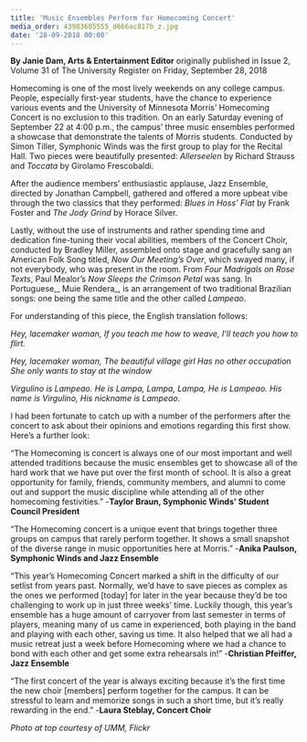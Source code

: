 ```yaml
---
title: 'Music Ensembles Perform for Homecoming Concert'
media_order: 43983605555_d666ac817b_z.jpg
date: '28-09-2018 00:00'
---
```


**By Janie Dam, Arts & Entertainment Editor** originally published in Issue 2, Volume 31 of The University Register on Friday, September 28, 2018

Homecoming is one of the most lively weekends on any college campus. People, especially first-year students, have the chance to experience various events and the University of Minnesota Morris’ Homecoming Concert is no exclusion to this tradition. On an early Saturday evening of September 22 at 4:00 p.m., the campus’ three music ensembles performed a showcase that demonstrate the talents of Morris students. Conducted by Simon Tiller, Symphonic Winds was the first group to play for the Recital Hall. Two pieces were beautifully presented: _Allerseelen_ by Richard Strauss and _Toccata_ by Girolamo Frescobaldi.

After the audience members’ enthusiastic applause,  Jazz Ensemble, directed by Jonathan Campbell, gathered and offered a more upbeat vibe through the two classics that they performed: _Blues in Hoss’ Flat_ by Frank Foster and _The Jody Grind_ by Horace Silver.

Lastly, without the use of instruments and rather spending time and dedication fine-tuning their vocal abilities, members of the Concert Choir, conducted by Bradley Miller, assembled onto stage and gracefully sang an American Folk Song titled, _Now Our Meeting’s Over_, which swayed many, if not everybody, who was present in the room. From _Four Madrigals on Rose Texts_, Paul Mealor’s _Now Sleeps the Crimson Petal_ was sang. In Portuguese,_ Muie Rendera_, is an arrangement of two traditional Brazilian songs: one being the same title and the other called _Lampeao_. 

For understanding of this piece, the English translation follows:

_Hey, lacemaker woman,
If you teach me how to weave, 
I’ll teach you how to flirt._

_Hey, lacemaker woman,
The beautiful village girl
Has no other occupation
She only wants to stay at the window_

_Virgulino is Lampeao.
He is Lampa, Lampa, Lampa,
He is Lampeao.
His name is Virgulino,
His nickname is Lampeao._

I had been fortunate to catch up with a number of the performers after the concert to ask about their opinions and emotions regarding this first show. Here’s a further look:

“The Homecoming is concert is always one of our most important and well attended traditions because the music ensembles get to showcase all of the hard work that we have put over the first month of school. It is also a great opportunity for family, friends, community members, and alumni to come out and support the music discipline while attending all of the other homecoming festivities.” -**Taylor Braun, Symphonic Winds’ Student Council President**

“The Homecoming concert is a unique event that brings together three groups on campus that rarely perform together. It shows a small snapshot of the diverse range in music opportunities here at Morris.” -**Anika Paulson, Symphonic Winds and Jazz Ensemble**

“This year’s Homecoming Concert marked a shift in the difficulty of our setlist from years past. Normally, we’d have to save pieces as complex as the ones we performed [today] for later in the year because they’d be too challenging to work up in just three weeks’ time. Luckily though, this year’s ensemble has a huge amount of carryover from last semester in terms of players, meaning many of us came in experienced, both playing in the band and playing with each other, saving us time. It also helped that we all had a music retreat just a week before Homecoming where we had a chance to bond with each other and get some extra rehearsals in!” -**Christian Pfeiffer, Jazz Ensemble**

“The first concert of the year is always exciting because it’s the first time the new choir [members] perform together for the campus. It can be stressful to learn and memorize songs in such a short time, but it’s really rewarding in the end.” -**Laura Steblay, Concert Choir**

_Photo at top courtesy of UMM, Flickr_